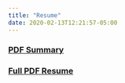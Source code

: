 ```yaml
---
title: "Resume"
date: 2020-02-13T12:21:57-05:00
---
```


### [PDF Summary](summary.pdf)

### [Full PDF Resume](resume.pdf)
